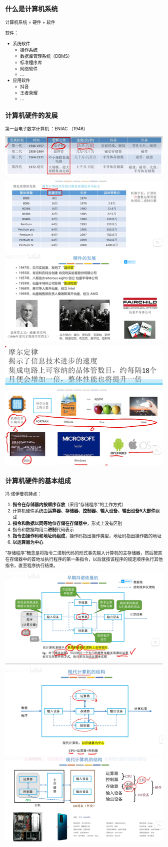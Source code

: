 
## 什么是计算机系统

计算机系统 = 硬件 + 软件


软件：
- 系统软件
	- 操作系统
	- 数据库管理系统（DBMS）
	- 标准程序库
	- 网络软件
	- ...
- 应用软件
	- 抖音
	- 王者荣耀
	- ...

## 计算机硬件的发展

第一台电子数字计算机 ：ENIAC （1946）


![](images/Pasted%20image%2020241007193920.png)

 ![](images/Pasted%20image%2020241007194215.png) 
![](images/Pasted%20image%2020241007194818.png) 

![](images/Pasted%20image%2020241007194928.png) 

![](images/Pasted%20image%2020241007201559.png)

## 计算机硬件的基本组成

冯·诺伊曼机特点：
1.  **指令在存储器内按顺序存放**（采用“存储程序”的工作方式）
2. 计算机硬件系统由**运算器、存储器、控制器、输入设备、输出设备5大部件**组成
3. **指令和数据以同等地位存储在存储器中**，形式上没有区别
4. 指令和数据均用**二进制**代码表示
5. **指令由操作码和地址码组成**，操作码指出操作类型，地址码指出操作数的地址
6. **以运算器为中心**

“存储程序”概念是将指令二进制代码的形式事先输入计算机的主存储器，然后按其在存储器中的首地址执行程序的第一条指令，以后就按该程序的规定顺序执行其他指令，直至程序执行结束。

![](images/Pasted%20image%2020241007204152.png)

![](images/Pasted%20image%2020241007204520.png)![](images/Pasted%20image%2020241007204658.png)
